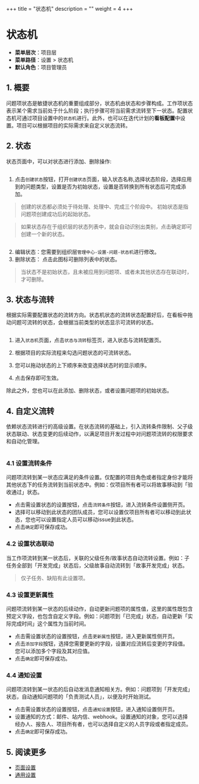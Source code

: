+++
title = "状态机"
description = ""
weight = 4
+++

# 状态机

- **菜单层次**：项目层
- **菜单路径**：设置 > 状态机
- **默认角色**：项目管理员

## 1. 概要

问题项状态是敏捷状态机的重要组成部分，状态机由状态和步骤构成。工作项状态表示某个需求当前处于什么阶段；执行步骤可将当前需求流转至下一状态。配置状态机可通过项目设置中的`状态机`进行。此外，也可以在迭代计划的**看板配置**中设置。项目可以根据项目的实际需求来自定义状态流转。

## 2. 状态

状态页面中，可以对状态进行添加、删除操作:

<img src="https://file.open.hand-china.com/hsop-doc/doc_classify/0/83085e6f2bb74a56bd4a995501439868@image.png" alt="" width="auto" height="auto" />


1. 点击`创建状态`按钮，打开`创建状态`页面，输入状态名称,选择状态阶段，选择应用到的问题类型，设置是否为初始状态，设置是否转换到所有状态后可完成添加。 

<blockquote class="note">
        创建的状态都必须处于待处理、处理中、完成三个阶段中。   
        初始状态是指问题项创建成功后的起始状态。
</blockquote>

<blockquote class="note">
        如果状态存在于组织层的状态列表中，就会自动识别出类别，点击确定即可创建一个新的状态。
</blockquote>

<img src="https://file.open.hand-china.com/hsop-doc/doc_classify/0/6e311707ca8642789117e882055fc87e@image.png" alt="" width="auto" height="auto" />


2. 编辑状态：您需要到组织层`管理中心-设置-问题-状态机`进行修改。
3. 删除状态： 点击此图标可删除列表中的状态。  

<blockquote class="note">
        当状态不是初始状态，且未被应用到问题项、或者未其他状态存在联动时，才可删除。
</blockquote>

## 3. 状态与流转

根据实际需要配置状态的流转方向。状态机状态的流转状态配置好后，在看板中拖动问题可流转的状态，会根据当前类型的状态显示可流转的状态。

<img src="https://file.open.hand-china.com/hsop-doc/doc_classify/0/42b393d48dc4404381f3e172785469db@image.png" alt="" width="auto" height="auto" />


1. 进入`状态机`页面，点击`状态与流转`标签页，进入状态与流转配置页。

2. 根据项目的实际流程来勾选问题状态的可流转状态。

3. 您可以拖动状态的上下顺序来改变选择状态时的显示顺序。

4. 点击保存即可生效。

除此之外，您也可以在此添加、删除状态，或者设置问题项的初始状态。


## 4. 自定义流转

依赖状态流转进行的高级设置。在状态流转的基础上，引入流转条件限制、父子级状态联动、状态变更的后续动作，以满足项目开发过程中对问题项流转的权限要求和自动化管理。


<img src="https://file.open.hand-china.com/hsop-doc/doc_classify/0/8aa7090205a04dbb9aae5a617eded36c@image.png" alt="" width="auto" height="auto" />


### 4.1 设置流转条件

问题项流转到某一状态应满足的条件设置。仅配置的项目角色或者指定身份才能将其他状态下的任务流转到当前状态中。例如：仅项目所有者可以将故事移动到「验收通过」状态。

- 点击需设置状态的设置按钮，点击`流转条件`按钮，进入流转条件设置侧开页。
- 选择可以移动到此状态的团队成员，您可以设置仅项目所有者可以移动到此状态，您也可以设置指定人员可以移动issue到此状态。
- 点击`确定`即可保存成功。

### 4.2 设置状态联动

当工作项流转到某一状态后，关联的父级任务/故事状态自动流转设置。例如：子任务全部到「开发完成」状态后，父级故事自动流转到「故事开发完成」状态。

<blockquote class="note">
        仅子任务、缺陷有此设置项。
</blockquote>

### 4.3 设置更新属性

问题项流转到某一状态的后续动作，自动更新问题项的属性值，这里的属性既包含预定义字段，也包含自定义字段。例如：问题项到「已完成」状态，自动更新「实际完成时间」这个属性为当前时间。

- 点击需设置状态的设置按钮，点击`更新属性`按钮，进入更新属性侧开页。
- 点击`添加字段`按钮，选择您需要更新的字段，设置对应流转后变更的字段值。您可以添加多个字段及其对应值。
- 点击`确定`即可保存成功。

### 4.4 通知设置

问题项流转到某一状态的后自动发消息通知相关方。例如：问题项到「开发完成」状态，自动通知问题项的「负责测试人员」，以便及时开始测试。

- 点击需设置状态的设置按钮，点击`通知设置`按钮，进入通知设置侧开页。
- 设置通知的方式：邮件、站内信、webhook。设置通知的对象，您可以选择经办人、报告人、项目所有者，也可以选择自定义的人员字段或者指定成员。
- 点击`确定`即可保存成功。

## 5. 阅读更多

- [页面设置](../pages)
- [通用设置](../common)

